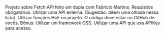 Projeto sobre Fetch API feito em dupla com Fabrício Martins.
Requisitos obrigatórios:
Utilizar uma API externa. (Sugestão: dêem uma olhada nessa lista).
Utilizar funções HoF no projeto.
O código deve estar no GitHub de vocês.
Bônus:
Utilizar um framework CSS.
Utilizar uma API que usa APIKey para acesso.
